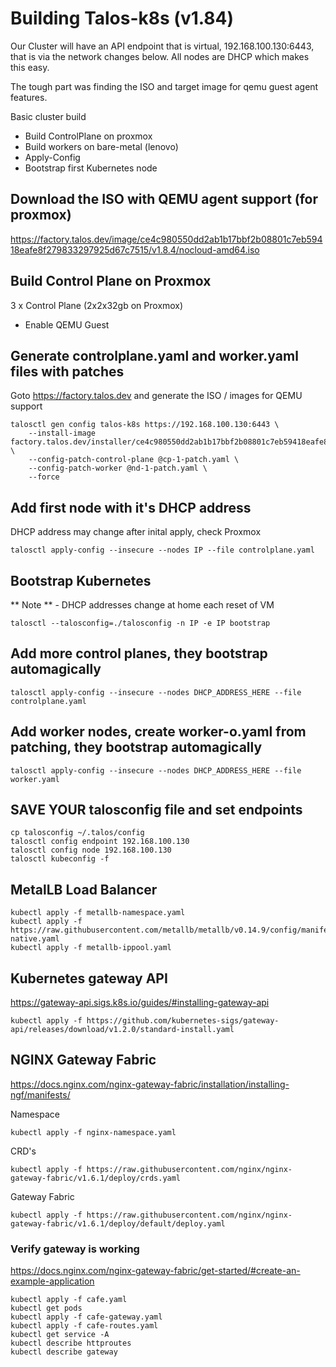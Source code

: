 # Building Talos-k8s (v1.84)

Our Cluster will have an API endpoint that is virtual, 192.168.100.130:6443, that is via the network changes below.  All nodes are DHCP which makes this easy.

The tough part was finding the ISO and target image for qemu guest agent features.

Basic cluster build
- Build ControlPlane on proxmox
- Build workers on bare-metal (lenovo)
- Apply-Config
- Bootstrap first Kubernetes node

## Download the ISO with QEMU agent support (for proxmox)
https://factory.talos.dev/image/ce4c980550dd2ab1b17bbf2b08801c7eb59418eafe8f279833297925d67c7515/v1.8.4/nocloud-amd64.iso

## Build Control Plane on Proxmox
3 x Control Plane  (2x2x32gb on Proxmox)  
- Enable QEMU Guest


## Generate controlplane.yaml and worker.yaml files with patches
Goto https://factory.talos.dev and generate the ISO / images for QEMU support

```
talosctl gen config talos-k8s https://192.168.100.130:6443 \
    --install-image factory.talos.dev/installer/ce4c980550dd2ab1b17bbf2b08801c7eb59418eafe8f279833297925d67c7515:v1.9.4 \
    --config-patch-control-plane @cp-1-patch.yaml \
    --config-patch-worker @nd-1-patch.yaml \
    --force
```

## Add first node with it's DHCP address
DHCP address may change after inital apply, check Proxmox
```
talosctl apply-config --insecure --nodes IP --file controlplane.yaml
```

## Bootstrap Kubernetes
** Note ** - DHCP addresses change at home each reset of VM
```
talosctl --talosconfig=./talosconfig -n IP -e IP bootstrap
```

## Add more control planes, they bootstrap automagically
```
talosctl apply-config --insecure --nodes DHCP_ADDRESS_HERE --file controlplane.yaml
```

## Add worker nodes, create worker-o.yaml from patching, they bootstrap automagically
```
talosctl apply-config --insecure --nodes DHCP_ADDRESS_HERE --file worker.yaml
```

## SAVE YOUR talosconfig file and set endpoints
```
cp talosconfig ~/.talos/config
talosctl config endpoint 192.168.100.130
talosctl config node 192.168.100.130
talosctl kubeconfig -f
```

## MetalLB Load Balancer  
```
kubectl apply -f metallb-namespace.yaml
kubectl apply -f https://raw.githubusercontent.com/metallb/metallb/v0.14.9/config/manifests/metallb-native.yaml
kubectl apply -f metallb-ippool.yaml
```
## Kubernetes gateway API
https://gateway-api.sigs.k8s.io/guides/#installing-gateway-api

```
kubectl apply -f https://github.com/kubernetes-sigs/gateway-api/releases/download/v1.2.0/standard-install.yaml
```

## NGINX Gateway Fabric
https://docs.nginx.com/nginx-gateway-fabric/installation/installing-ngf/manifests/

Namespace
```
kubectl apply -f nginx-namespace.yaml
```

CRD's
```
kubectl apply -f https://raw.githubusercontent.com/nginx/nginx-gateway-fabric/v1.6.1/deploy/crds.yaml
```

Gateway Fabric
```
kubectl apply -f https://raw.githubusercontent.com/nginx/nginx-gateway-fabric/v1.6.1/deploy/default/deploy.yaml
```

### Verify gateway is working
https://docs.nginx.com/nginx-gateway-fabric/get-started/#create-an-example-application

```
kubectl apply -f cafe.yaml
kubectl get pods
kubectl apply -f cafe-gateway.yaml
kubectl apply -f cafe-routes.yaml
kubectl get service -A
kubectl describe httproutes
kubectl describe gateway
```
